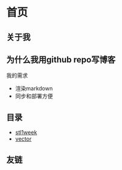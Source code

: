 # 首页

## 关于我

## 为什么我用github repo写博客

我的需求

- 渲染markdown
- 同步和部署方便

## 目录

- [stl1week](src/stl1weekend.md)
- [vector](src/vector.md)

## 友链
